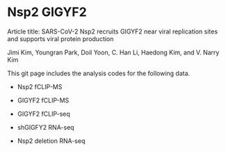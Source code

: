 # Nsp2 GIGYF2

Article title:
SARS-CoV-2 Nsp2 recruits GIGYF2 near viral replication sites and supports viral protein production

Jimi Kim, Youngran Park, Doil Yoon, C. Han Li, Haedong Kim, and V. Narry Kim

This git page includes the analysis codes for the following data.

- Nsp2 fCLIP-MS

- GIGYF2 fCLIP-MS

- GIGYF2 fCLIP-seq

- shGIGFY2 RNA-seq

- Nsp2 deletion RNA-seq
